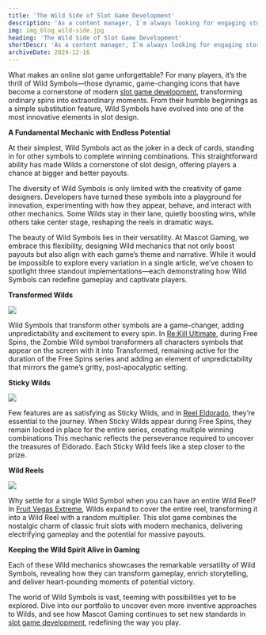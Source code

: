 ```yaml
---
title: 'The Wild Side of Slot Game Development'
description: 'As a content manager, I`m always looking for engaging stories, and sometimes they come from colleagues whose work takes exciting new directions. Mascot Gaming is more than just a workplace—it`s a community built on supporting and encouraging growth.'
img: img_blog_wild-side.jpg
heading: 'The Wild Side of Slot Game Development'
shortDescr: 'As a content manager, I`m always looking for engaging stories, and sometimes they come from colleagues whose work takes exciting new directions. Mascot Gaming is more than just a workplace—it`s a community built on supporting and encouraging growth.'
archiveDate: 2024-12-16
---
```

What makes an online slot game unforgettable? For many players, it’s the thrill of Wild Symbols—those dynamic, game-changing icons that have become a cornerstone of modern [slot game development](https://mascot.games/es/blog/licensing-and-certification-in-slot-game-development), transforming ordinary spins into extraordinary moments. From their humble beginnings as a simple substitution feature, Wild Symbols have evolved into one of the most innovative elements in slot design.

**A Fundamental Mechanic with Endless Potential**

At their simplest, Wild Symbols act as the joker in a deck of cards, standing in for other symbols to complete winning combinations. This straightforward ability has made Wilds a cornerstone of slot design, offering players a chance at bigger and better payouts.

The diversity of Wild Symbols is only limited with the creativity of game designers. Developers have turned these symbols into a playground for innovation, experimenting with how they appear, behave, and interact with other mechanics. Some Wilds stay in their lane, quietly boosting wins, while others take center stage, reshaping the reels in dramatic ways.

The beauty of Wild Symbols lies in their versatility. At Mascot Gaming, we embrace this flexibility, designing Wild mechanics that not only boost payouts but also align with each game’s theme and narrative. While it would be impossible to explore every variation in a single article, we’ve chosen to spotlight three standout implementations—each demonstrating how Wild Symbols can redefine gameplay and captivate players.

**Transformed Wilds**

![](../../images/img_blog_wild-side-1.jpg)

Wild Symbols that transform other symbols are a game-changer, adding unpredictability and excitement to every spin. In [Re:Kill Ultimate](https://play.mascot.games/re-kill-ultimate), during Free Spins, the Zombie Wild symbol transformers all characters symbols that appear on the screen with it into Transformed, remaining active for the duration of the Free Spins series and adding an element of unpredictability that mirrors the game’s gritty, post-apocalyptic setting.

**Sticky Wilds**

![](../../images/img_blog_wild-side-2.jpg)

Few features are as satisfying as Sticky Wilds, and in [Reel Eldorado](https://play.mascot.games/reel-eldorado), they’re essential to the journey. When Sticky Wilds appear during Free Spins, they remain locked in place for the entire series, creating multiple winning combinations This mechanic reflects the perseverance required to uncover the treasures of Eldorado. Each Sticky Wild feels like a step closer to the prize. 

**Wild Reels**

![](../../images/img_blog_wild-side-3.jpg)

Why settle for a single Wild Symbol when you can have an entire Wild Reel? In [Fruit Vegas Extreme](https://play.mascot.games/fruit-vegas-extreme-x125), Wilds expand to cover the entire reel, transforming it into a Wild Reel with a random multiplier. This slot game combines the nostalgic charm of classic fruit slots with modern mechanics, delivering electrifying gameplay and the potential for massive payouts.

**Keeping the Wild Spirit Alive in Gaming**

Each of these Wild mechanics showcases the remarkable versatility of Wild Symbols, revealing how they can transform gameplay, enrich storytelling, and deliver heart-pounding moments of potential victory. 


The world of Wild Symbols is vast, teeming with possibilities yet to be explored. Dive into our portfolio to uncover even more inventive approaches to Wilds, and see how Mascot Gaming continues to set new standards in [slot game development](https://mascot.games/es/blog/licensing-and-certification-in-slot-game-development), redefining the way you play.
